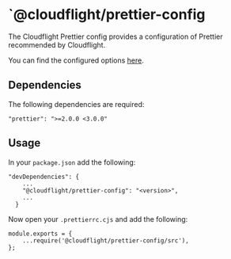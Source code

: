 # `@cloudflight/prettier-config

The Cloudflight Prettier config provides a configuration of Prettier recommended by Cloudflight.

You can find the configured options [here](src).

## Dependencies

The following dependencies are required:

```
"prettier": ">=2.0.0 <3.0.0"
```

## Usage

In your `package.json` add the following:

```
"devDependencies": {
    ...
    "@cloudflight/prettier-config": "<version>",
    ...
  }
```

Now open your `.prettierrc.cjs` and add the following:

```
module.exports = {
    ...require('@cloudflight/prettier-config/src'),
};
```
